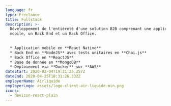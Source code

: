 ```yaml
---
language: fr
type: Freelance
title: Fullstack
description: >-
  Développement de l'entiéreté d'une solution B2B comprenant une application
  mobile, un Back End et un Back Office.
  
  
  * Application mobile en **React Native**
  * Back End en **NodeJS** avec tests unitaires en **Chai.js**
  * Back Office en **ReactJS**
  * Base de donnée en **MongoDB**
  * Déploiement via **Docker** sur **AWS**
dateStart: 2020-02-04T19:31:26.257Z
dateEnd: 2020-04-25T18:31:26.332Z
employerName: Airliquide
employerLogo: assets/logo-client-air-liquide-min.png
icons:
  - devicon-react-plain
---
```

